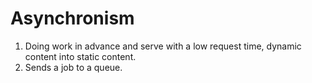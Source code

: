 # Asynchronism

1.  Doing work in advance and serve with a low request time, dynamic content into static content.
2.  Sends a job to a queue.